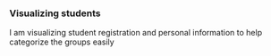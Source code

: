 ### Visualizing students

I am visualizing student registration and personal information to help categorize the groups easily
